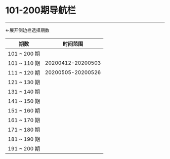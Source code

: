 # 101-200期导航栏
---

←展开侧边栏选择期数


|     期数     |     时间范围      |
| :----------: | :---------------: |
| 101 ~ 200 期 |                   |
| 101 ~ 110 期 | 20200412-20200503 |
| 111 ~ 120 期 | 20200505-20200526 |
| 121 ~ 130 期 |                   |
| 131 ~ 140 期 |                   |
| 141 ~ 150 期 |                   |
| 151 ~ 160 期 |                   |
| 161 ~ 170 期 |                   |
| 171 ~ 180 期 |                   |
| 181 ~ 190 期 |                   |
| 191 ~ 200 期 |                   |

